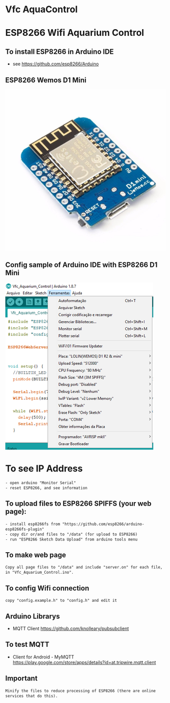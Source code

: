 # Vfc AquaControl
# ESP8266 Wifi Aquarium Control

## To install ESP8266 in Arduino IDE
- see https://github.com/esp8266/Arduino

## ESP8266 Wemos D1 Mini
![D1 Mini](img/wemos-d1-mini-arduino-esp8266.jpg)

## Config sample of Arduino IDE with ESP8266 D1 Mini
![D1 Mini](img/config_arduino.png)


# To see IP Address
```
- open arduino "Monitor Serial"
- reset ESP8266, and see information
```

## To upload files to ESP8266 SPIFFS (your web page):
```
- install esp8266fs from "https://github.com/esp8266/arduino-esp8266fs-plugin"
- copy dir or/and files to "/data" (for upload to ESP8266)
- run "ESP8266 Sketch Data Upload" from arduino tools menu
```

## To make web page
```
Copy all page files to "/data" and include "server.on" for each file, in "Vfc_Aquarium_Control.ino".
```

## To config Wifi connection
```
copy "config.example.h" to "config.h" and edit it
```

## Arduino Librarys
- MQTT Client
https://github.com/knolleary/pubsubclient

## To test MQTT
- Client for Android - MyMQTT
https://play.google.com/store/apps/details?id=at.tripwire.mqtt.client

## Important
```
Minify the files to reduce processing of ESP8266 (there are online services that do this).
```
